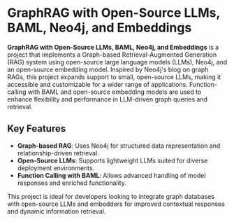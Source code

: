 # GraphRAG with Open-Source LLMs, BAML, Neo4j, and Embeddings

**GraphRAG with Open-Source LLMs, BAML, Neo4j, and Embeddings** is a project that implements a Graph-based Retrieval-Augmented Generation (RAG) system using open-source large language models (LLMs), Neo4j, and an open-source embedding model. Inspired by Neo4j's blog on graph RAGs, this project expands support to small, open-source LLMs, making it accessible and customizable for a wider range of applications. Function-calling with BAML and open-source embedding models are used to enhance flexibility and performance in LLM-driven graph queries and retrieval.

## Key Features

- **Graph-based RAG**: Uses Neo4j for structured data representation and relationship-driven retrieval.
- **Open-Source LLMs**: Supports lightweight LLMs suited for diverse deployment environments.
- **Function Calling with BAML**: Allows advanced handling of model responses and enriched functionality.

This project is ideal for developers looking to integrate graph databases with open-source LLMs and embedders for improved contextual responses and dynamic information retrieval.


